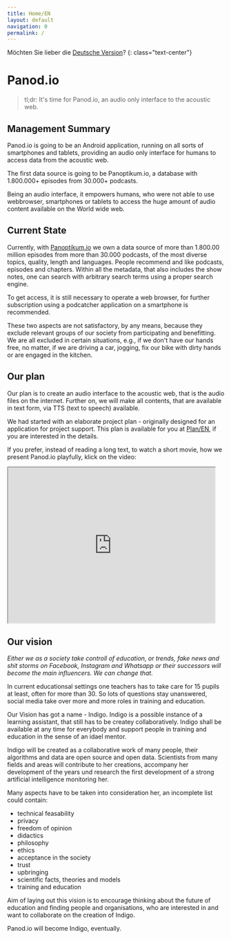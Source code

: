 ```yaml
---
title: Home/EN
layout: default
navigation: 0
permalink: /
---
```


Möchten Sie lieber die [Deutsche Version](/home_de)?
{: class="text-center"}

# Panod.io

> tl;dr: It's time for Panod.io, an audio only interface to the acoustic web.


## Management Summary

Panod.io is going to be an Android application, running on all sorts of smartphones and tablets,
providing an audio only interface for humans to access data from the acoustic web.

The first data source is going to be Panoptikum.io, a database with 1.800.000+ episodes from
30.000+ podcasts.

Being an audio interface, it empowers humans, who were not able to use webbrowser, smartphones
or tablets to access the huge amount of audio content available on the World wide web.

## Current State

Currently, with [Panoptikum.io](https://panoptikum.io) we own a data source of more than 1.800.00 million episodes from more than 30.000 podcasts, of the most diverse topics, quality, length and languages. People recommend and like podcasts, episodes and chapters. Within all the metadata, that also includes the show notes, one can search with arbitrary search terms using a proper search engine.

To get access, it is still necessary to operate a web browser, for further subscription using a podcatcher application on a smartphone is recommended.

These two aspects are not satisfactory, by any means, because they exclude relevant groups of our society from participating and benefitting. We are all excluded in certain situations, e.g., if we don't have our hands free, no matter, if we are driving a car, jogging, fix our bike with dirty hands or are engaged in the kitchen.

## Our plan

Our plan is to create an audio interface to the acoustic web, that is the audio files on the internet. Further on, we will make all contents, that are available in text form, via TTS (text to speech) available.

We had started with an elaborate project plan - originally designed for an application for project support. This plan is available for you at [Plan/EN](/plan_en), if you are interested in the details.

If you prefer, instead of reading a long text, to watch a short movie, how we present Panod.io playfully, klick on the video:

<iframe width="480" height="360" src="https://www.youtube.com/embed/6qM2ztyehzc?cc_lang_pref=en&cc_load_policy=1&hl=en"></iframe>

## Our vision

*Either we as a society take controll of education, or trends, fake news and shit storms on Facebook, Instagram and Whatsapp or their successors will become the main influencers. We can change that.*

In current educationsal settings one teachers has to take care for 15 pupils at least, often for more
than 30. So lots of questions stay unanswered, social media take over more and more roles in training and
education.

Our Vision has got a name - Indigo. Indigo is a possible instance of a learning assistant, that still has
to be createy collaboratively. Indigo shall be available at any time for everybody and support people
in training and education in the sense of an idael mentor.

Indigo will be created as a collaborative work of many people, their algorithms and data are open source
 and open data. Scientists from many fields and areas will contribute to her creations, accompany her development of the years und research the first development of a strong artificial intelligence monitoring her.

 Many aspects have to be taken into consideration her, an incomplete list could contain:

 * technical feasability
 * privacy
 * freedom of opinion
 * didactics
 * philosophy
 * ethics
 * acceptance in the society
 * trust
 * upbringing
 * scientific facts, theories and models
 * training and education

 Aim of laying out this vision is to encourage thinking about the future of education and finding people
 and organisations, who are interested in and want to collaborate on the creation of Indigo.

 Panod.io will become Indigo, eventually.